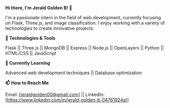 **Hi there, I'm Jerald Golden B! 👋**

I'm a passionate intern in the field of web development, currently focusing on Flask, Three.js, and image classification. I enjoy working with a variety of technologies to create innovative projects.

**🔧 Technologies & Tools**

Flask || Three.js || MongoDB || Express || Node.js || OpenLayers || Python || HTML/CSS || JavaScript

**🌱 Currently Learning**

Advanced web development techniques || Database optimization

**📫 How to Reach Me**

Email: [jeraldgolden00@gmail.com] || LinkedIn: [https://www.linkedin.com/in/jerald-golden-b-04761924a/]
